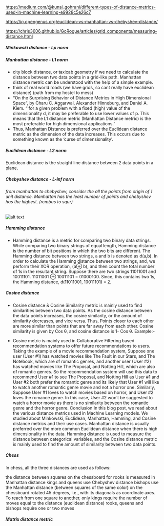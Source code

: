 https://medium.com/@kunal_gohrani/different-types-of-distance-metrics-used-in-machine-learning-e9928c5e26c7

https://iq.opengenus.org/euclidean-vs-manhattan-vs-chebyshev-distance/

https://chris3606.github.io/GoRogue/articles/grid_components/measuring-distance.html

##### Minkowski distance - Lp norm

##### Manhattan distance - L1 norm 
-  city block distance, or taxicab geometry if we need to calculate the distance between two data points in a grid-like path. Manhattan distance metric can be understood with the help of a simple example.
- think of real world roads (we have grids, so cant really have euclidean distance) (path from my hostel to mess)
- “On the Surprising Behavior of Distance Metrics in High Dimensional Space”, by Charu C. Aggarwal, Alexander Hinneburg, and Daniel A. Kiem. “ for a given problem with a fixed (high) value of the dimensionality d, it may be preferable to use lower values of p. This means that the L1 distance metric (Manhattan Distance metric) is the most preferable for high dimensional applications.”
- Thus, Manhattan Distance is preferred over the Euclidean distance metric as the dimension of the data increases. This occurs due to something known as the ‘curse of dimensionality’.

##### Euclidean distance - L2 norm
Euclidean distance is the straight line distance between 2 data points in a plane.
##### Chebyshev distance - L-inf norm

###### from manhattan to chebyshev, consider the all the points from origin of 1 unit distance. Manhattan has the least number of points and chebyshev has the highest.  (rombus to squr)


![alt text](https://github.com/shailymishra/Machine-Learning-Concepts/images/jDlvI.png)


##### Hamming distance 
- Hamming distance is a metric for comparing two binary data strings. While comparing two binary strings of equal length, Hamming distance is the number of bit positions in which the two bits are different.
The Hamming distance between two strings, a and b is denoted as d(a,b).
In order to calculate the Hamming distance between two strings, and, we perform their XOR operation, (a⊕ b), and then count the total number of 1s in the resultant string.
Suppose there are two strings 11011001 and 10011101.
11011001 ⊕ 10011101 = 01000100. Since, this contains two 1s, the Hamming distance, d(11011001, 10011101) = 2.


##### Cosine distance
- Cosine distance & Cosine Similarity metric is mainly used to find similarities between two data points. As the cosine distance between the data points increases, the cosine similarity, or the amount of similarity decreases, and vice versa. Thus, Points closer to each other are more similar than points that are far away from each other. Cosine similarity is given by Cos θ, and cosine distance is 1- Cos θ. Example:-

- Cosine metric is mainly used in Collaborative Filtering based recommendation systems to offer future recommendations to users.
Taking the example of a movie recommendation system, Suppose one user (User #1) has watched movies like The Fault in our Stars, and The Notebook, which are of romantic genres, and another user (User #2) has watched movies like The Proposal, and Notting Hill, which are also of romantic genres. So the recommendation system will use this data to recommend User #1 to see The Proposal, and Notting Hill as User #1 and User #2 both prefer the romantic genre and its likely that User #1 will like to watch another romantic genre movie and not a horror one.
Similarly, Suppose User #1 loves to watch movies based on horror, and User #2 loves the romance genre. In this case, User #2 won’t be suggested to watch a horror movie as there is no similarity between the romantic genre and the horror genre.
Conclusion
In this blog post, we read about the various distance metrics used in Machine Learning models. We studied about Minkowski, Euclidean, Manhattan, Hamming, and Cosine distance metrics and their use cases.
Manhattan distance is usually preferred over the more common Euclidean distance when there is high dimensionality in the data. Hamming distance is used to measure the distance between categorical variables, and the Cosine distance metric is mainly used to find the amount of similarity between two data points.

##### Chess

In chess, all the three distances are used as follows:

the distance between squares on the chessboard for rooks is measured in Manhattan distance
kings and queens use Chebyshev distance
bishops use the Manhattan distance (between squares of the same color) on the chessboard rotated 45 degrees, i.e., with its diagonals as coordinate axes.
To reach from one square to another, only kings require the number of moves equal to the distance (euclidean distance) rooks, queens and bishops require one or two moves



##### Matrix distance metric